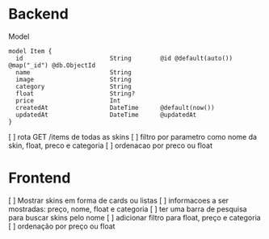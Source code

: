 # Backend

Model
```
model Item {
  id                        String        @id @default(auto()) @map("_id") @db.ObjectId
  name                      String
  image                     String
  category                  String
  float                     String?
  price                     Int
  createdAt                 DateTime      @default(now())
  updatedAt                 DateTime      @updatedAt
}
```

[ ] rota GET /items de todas as skins
[ ] filtro por parametro como nome da skin, float, preco e categoria
[ ] ordenacao por preco ou float


# Frontend

[ ] Mostrar skins em forma de cards ou listas
[ ] informacoes a ser mostradas: preço, nome, float e categoria
[ ] ter uma barra de pesquisa para buscar skins pelo nome
[ ] adicionar filtro para float, preço e categoria
[ ] ordenação por preço ou float